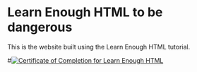 # Learn Enough HTML to be dangerous

This is the website built using the Learn Enough HTML tutorial.

#<a href="https://www.learnenough.com/certificates/snewell"><img src="https://www.learnenough.com/certificates/snewell/html-tutorial.svg" alt="Certificate of Completion for Learn Enough HTML"></a>

